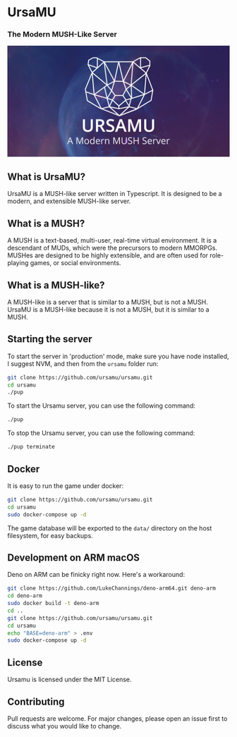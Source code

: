 # UrsaMU

### The Modern MUSH-Like Server

![ursamu header](ursamu_github_banner.png)

## What is UrsaMU?

UrsaMU is a MUSH-like server written in Typescript. It is designed to be a modern, and extensible MUSH-like server.

## What is a MUSH?

A MUSH is a text-based, multi-user, real-time virtual environment. It is a descendant of MUDs, which were the precursors to modern MMORPGs. MUSHes are designed to be highly extensible, and are often used for role-playing games, or social environments.

## What is a MUSH-like?

A MUSH-like is a server that is similar to a MUSH, but is not a MUSH. UrsaMU is a MUSH-like because it is not a MUSH, but it is similar to a MUSH.

## Starting the server

To start the server in 'production' mode, make sure you have node installed, I suggest NVM, and then from the `ursamu` folder run:

```bash
git clone https://github.com/ursamu/ursamu.git
cd ursamu
./pup
```

To start the Ursamu server, you can use the following command:

```bash
./pup
```

To stop the Ursamu server, you can use the following command:

```bash
./pup terminate
```

## Docker

It is easy to run the game under docker:

```bash
git clone https://github.com/ursamu/ursamu.git
cd ursamu
sudo docker-compose up -d
```

The game database will be exported to the `data/` directory on the host filesystem, for easy backups.

## Development on ARM macOS

Deno on ARM can be finicky right now. Here's a workaround:

```bash
git clone https://github.com/LukeChannings/deno-arm64.git deno-arm
cd deno-arm
sudo docker build -t deno-arm
cd ..
git clone https://github.com/ursamu/ursamu.git
cd ursamu
echo "BASE=deno-arm" > .env
sudo docker-compose up -d
```

## License

Ursamu is licensed under the MIT License.

## Contributing

Pull requests are welcome. For major changes, please open an issue first to discuss what you would like to change.
